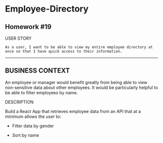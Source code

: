 # Employee-Directory

## Homework #19

  USER STORY
  
```
As a user, I want to be able to view my entire employee directory at once so that I have quick access to their information.

```
  
***
## BUSINESS CONTEXT

An employee or manager would benefit greatly from being able to view non-sensitive data about other employees. It would be particularly helpful to be able to filter employees by name.

DESCRIPTION

Build a React App that retrieves employee data from an API that at a minimum allows the user to:

* Filter data by gender

* Sort by name
